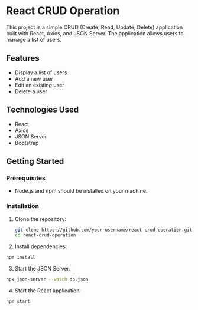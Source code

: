 # React CRUD Operation

This project is a simple CRUD (Create, Read, Update, Delete) application built with React, Axios, and JSON Server. The application allows users to manage a list of users.

## Features

- Display a list of users
- Add a new user
- Edit an existing user
- Delete a user

## Technologies Used

- React
- Axios
- JSON Server
- Bootstrap

## Getting Started

### Prerequisites

- Node.js and npm should be installed on your machine.

### Installation

1. Clone the repository:
   ```bash
   git clone https://github.com/your-username/react-crud-operation.git
   cd react-crud-operation
   ```

2. Install dependencies:
```sh
npm install
```
3. Start the JSON Server:
```sh
npx json-server --watch db.json 
```
4. Start the React application:
```sh
npm start
```


